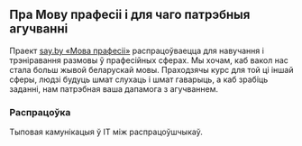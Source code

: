 ## Пра Мову прафесіі і для чаго патрэбныя агучванні

Праект [say.by «Мова прафесіі»](https://say.by/pro) распрацоўваецца для навучання і трэніравання размовы ў прафесійных сферах. Мы хочам, каб вакол нас стала больш жывой беларускай мовы. Праходзячы курс для той ці іншай сферы, людзі будуць шмат слухаць і шмат гаварыць, а каб зрабіць заданні, нам патрэбная ваша дапамога з агучваннем. 

### Распрацоўка
    
Тыповая камунікацыя ў ІТ між распрацоўшчыкаў.